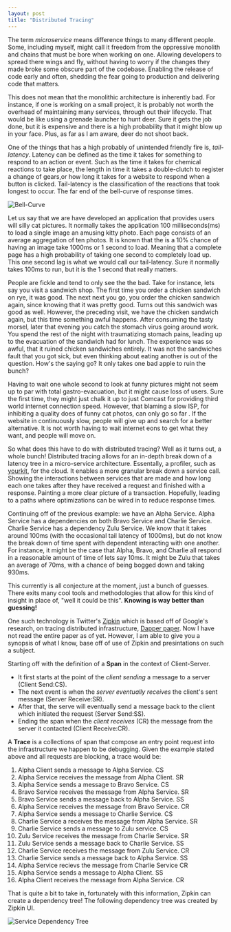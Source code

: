 ```yaml
---
layout: post
title: "Distributed Tracing"
---
```


The term _microservice_ means difference things to many different people.
Some, including myself, might call it freedom from the oppressive monolith and chains that must be bore when working on one.
Allowing developers to spread there wings and fly, without having to worry if the changes they made broke some obscure part of the codebase.
Enabling the release of code early and often, shedding the fear going to production and delivering code that matters.

This does not mean that the monolithic architecture is inherently bad. 
For instance, if one is working on a small project, it is probably not worth the overhead of maintaining many services, through out their lifecycle.
That would be like using a grenade launcher to hunt deer.
Sure it gets the job done, but it is expensive and there is a high probability that it might blow up in your face. 
Plus, as far as I am aware, deer do not shoot back.

One of the things that has a high probably of unintended friendly fire is, _tail-latency_.
Latency can be defined as the time it takes for something to respond to an action or event. 
Such as the time it takes for chemical reactions to take place, the length in time it takes a double-clutch to register a change of gears,or how long it takes for a website to respond when a button is clicked.
Tail-latency is the classification of the reactions that took longest to occur.
The far end of the bell-curve of response times. 

![Bell-Curve]({{site.imageDir}}/tracing/bell-curve.jpg)

Let us say that we are have developed an application that provides users will silly cat pictures.
It normally takes the application 100 milliseconds(ms) to load a single image an amusing kitty photo.
Each page consists of an average aggregation of ten photos.
It is known that the is a 10% chance of having an image take 1000ms or 1 second to load.
Meaning that a complete page has a high probability of taking one second to completely load up.
This one second lag is what we would call our tail-latency. 
Sure it normally takes 100ms to run, but it is the 1 second that really matters.

People are fickle and tend to only see the the bad.
Take for instance, lets say you visit a sandwich shop. The first time you order a chicken sandwich on rye, it was good.
The next next you go, you order the chicken sandwich again, since knowing that it was pretty good.
Turns out this sandwich was good as well. However, the preceding visit, we have the chicken sandwich again, but this time something awful happens.
After consuming the tasty morsel, later that evening you catch the stomach virus going around work. 
You spend the rest of the night with traumatizing stomach pains, leading up to the evacuation of the sandwich had for lunch.
The experience was so awful, that it ruined chicken sandwiches entirely. 
It was not the sandwiches fault that you got sick, but even thinking about eating another is out of the question.
How's the saying go? It only takes one bad apple to ruin the bunch?

Having to wait one whole second to look at funny pictures might not seem up to par with total gastro-evacuation, but it might cause loss of users.
Sure the first time, they might just chalk it up to just Comcast for providing third world internet connection speed. 
However, that blaming a slow ISP, for inhibiting a quality does of funny cat photos, can only go so far .
If the website in continuously slow, people will give up and search for a better alternative. 
It is not worth having to wait internet eons to get what they want, and people will move on.

So what does this have to do with distributed tracing?
Well as it turns out, a whole bunch!
Distributed tracing allows for an in-depth break down of a latency tree in a micro-service architecture.
Essentally, a profiler, such as [yourkit](https://www.yourkit.com/), for the cloud.
It enables a more granular break down a service call.
Showing the interactions between services that are made and how long each one takes after they have received a request and finished with a response.
Painting a more clear picture of a transaction.
Hopefully, leading to a paths where optimizations can be wired in to reduce response times.

Continuing off of the previous example: we have an Alpha Service. 
Alpha Service has a dependencies on both Bravo Service and Charlie Service.
Charlie Service has a dependency Zulu Service.
We know that it takes around 100ms (with the occasional tail latency of 1000ms), but do not know the break down of time spent with dependent interacting with one another.
For instance, it might be the case that Alpha, Bravo, and Charlie all respond in a reasonable amount of time of lets say 10ms.
It might be Zulu that takes an average of 70ms, with a chance of being bogged down and taking 930ms.

This currently is all conjecture at the moment, just a bunch of guesses.
There exits many cool tools and methodologies that allow for this kind of insight in place of, "well it could be this".
**Knowing is way better than guessing!**

One such technology is Twitter's [Zipkin](http://zipkin.io/) which is based off of Google's research, on tracing distributed infrastructure, [Dapper paper](https://research.google.com/pubs/pub36356.html).
Now I have not read the entire paper as of yet. However, I am able to give you a synopsis of what I know, base off of use of Zipkin and presintations on such a subject.

Starting off with the definition of a **Span** in the context of Client-Server.
- It first starts at the point of the _client sending_ a message to a server (Client Send:CS). 
- The next event is when the _server eventually receives_ the client's sent message (Server Receive:SR).
- After that, the serve will eventually send a message back to the client which initiated the request (Server Send:SS).
- Ending the span when the _client receives_ (CR) the message from the server it contacted (Client Receive:CR).

A **Trace** is a collections of span that compose an entry point request into the infrastructure we happen to be debugging.
Given the example stated above and all requests are blocking, a trace would be:

1. Alpha Client sends a message to Alpha Service. CS
1. Alpha Service receives the message from Alpha Client. SR
1. Alpha Service sends a message to Bravo Service. CS
1. Bravo Service receives the message from Alpha Service. SR
1. Bravo Service sends a message back to Alpha Service. SS
1. Alpha Service receives the message from Bravo Service. CR
1. Alpha Service sends a message to Charlie Service. CS
1. Charlie Service a receives the message from Alpha Service. SR
1. Charlie Service sends a message to Zulu service. CS
1. Zulu Service receives the message from Charlie Service. SR
1. Zulu Service sends a message back to Charlie Service. SS
1. Charlie Service receives the message from Zulu Service. CR
1. Charlie Service sends a message back to Alpha Service. SS
1. Alpha Service recievs the message from Charlie Service CR
1. Alpha Service sends a message to Alpha Client. SS
1. Alpha Client receives the message from Alpha Service. CR

That is quite a bit to take in, fortunately with this information, Zipkin can create a dependency tree!
The following dependency tree was created by Zipkin UI.
 
![Service Dependency Tree]({{site.imageDir}}/tracing/tree-crop.png)
